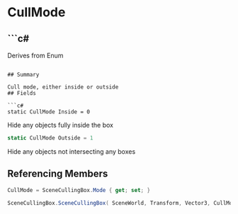 # CullMode

## ```c#
Derives from Enum
```

## Summary

Cull mode, either inside or outside
## Fields

```c#
static CullMode Inside = 0
```
Hide any objects fully inside the box
```c#
static CullMode Outside = 1
```
Hide any objects not intersecting any boxes
## Referencing Members

```c#
CullMode = SceneCullingBox.Mode { get; set; } 
```
```c#
SceneCullingBox.SceneCullingBox( SceneWorld, Transform, Vector3, CullMode ) 
```
